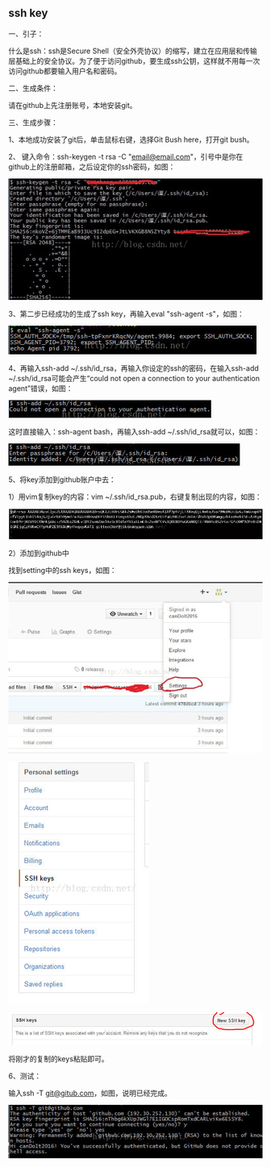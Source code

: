 ## ssh key

一、引子：

什么是ssh：ssh是Secure Shell（安全外壳协议）的缩写，建立在应用层和传输层基础上的安全协议。为了便于访问github，要生成ssh公钥，这样就不用每一次访问github都要输入用户名和密码。

二、生成条件：

请在github上先注册账号，本地安装git。

三、生成步骤：

1、本地成功安装了git后，单击鼠标右键，选择Git Bush here，打开git bush。

2、 键入命令：ssh-keygen -t rsa -C "email@email.com"，引号中是你在github上的注册邮箱，之后设定你的ssh密码，如图：

![img](ssh-key.assets/5719d4c5f31d48a399a73e4ca59c8ec8.jpeg)

3、第二步已经成功的生成了ssh key，再输入eval  "ssh-agent -s"，如图：

![img](ssh-key.assets/1a45a8f0e1ee4b26acc07b34a345b31e.jpeg)

4、再输入ssh-add ~/.ssh/id_rsa，再输入你设定的ssh的密码，在输入ssh-add ~/.ssh/id_rsa可能会产生“could not open a connection to your authentication agent”错误，如图：

![img](ssh-key.assets/c68317028d434ca9af309e2b86919dc3.jpeg)

这时直接输入：ssh-agent bash，再输入ssh-add ~/.ssh/id_rsa就可以，如图：

![img](ssh-key.assets/5e9ffa4a30264806811708fbf57a5ae1.jpeg)

5、将key添加到github账户中去：

1）用vim复制key的内容：vim ~/.ssh/id_rsa.pub，右键复制出现的内容，如图：

![img](ssh-key.assets/2b0df13504fb4c108d1e5c23f02b24fc.jpeg)

2）添加到github中

找到setting中的ssh keys，如图：

![img](ssh-key.assets/4d9ddd1f52734d4db640065a192c06aa.jpeg)

![img](ssh-key.assets/1ec9d1245eae4b63a671ef1fd5e48926.jpeg)

![img](ssh-key.assets/762d1445d1fd4d9993d07b7758f9bea7.jpeg)

将刚才的复制的keys粘贴即可。

6、测试：

输入ssh -T git@gitub.com，如图，说明已经完成。

![img](ssh-key.assets/69e35737fe2a43fda39c451550023527.jpeg)